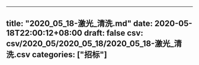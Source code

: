 
---
title: "2020_05_18-激光_清洗.md"
date: 2020-05-18T22:00:12+08:00
draft: false
csv: csv/2020_05/2020_05_18/2020_05_18-激光_清洗.csv
categories: ["招标"]
---
